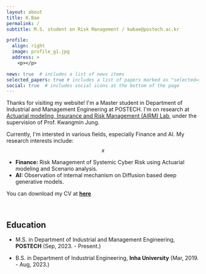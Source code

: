 ```yaml
---
layout: about
title: K.Bae
permalink: /
subtitle: M.S. student on Risk Management / kwbae@postech.ac.kr

profile:
  align: right
  image: profile_g1.jpg
  address: >
    <p></p>

news: true  # includes a list of news items
selected_papers: true # includes a list of papers marked as "selected={true}"
social: true  # includes social icons at the bottom of the page
---
```

Thanks for visiting my website! I'm a Master student in Department of Industrial and Management Engineering at POSTECH. I'm on research at [Actuarial modeling, Insurance and Risk Management (AIRM) Lab](https://airm.postech.ac.kr/), under the supervision of Prof. Kwangmin Jung.

Currently, I'm intersted in various fields, especially Finance and AI. My research interests include: $$x$$

- **Finance:** Risk Management of Systemic Cyber Risk using Actuarial modeling and Scenario analysis.
- **AI:** Observation of internal mechanism on Diffusion based deep generative models.

You can download my CV at **[here](../assets/pdf/CV_K,Bae.pdf)**

<br>

## Education
- M.S. in Department of Industrial and Management Engineering, **POSTECH** (Sep, 2023. - Present.)
  
- B.S. in Department of Industrial Engineering, **Inha University** (Mar, 2019. - Aug, 2023.)


<br>
